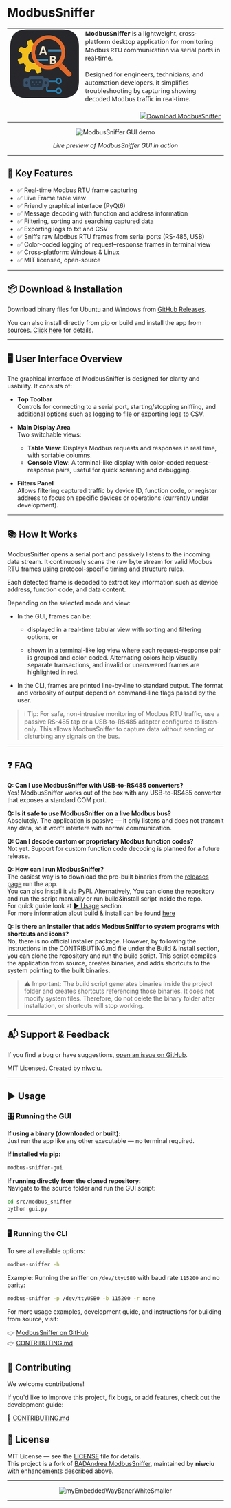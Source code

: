 # ModbusSniffer

<table style="width: 100%; border: none;">
  <tr>
    <td style="width: 160px; vertical-align: top;">
      <img src="./img/icon-4.png" alt="ModbusSniffer logo">
    </td>
    <td style="vertical-align: top; font-size: 0.9rem; font-family: system-ui, sans-serif; position: relative;">
      <div style="margin-bottom: 1.5em;">
        <strong>ModbusSniffer</strong> is a lightweight, cross-platform desktop application for monitoring Modbus RTU communication via serial ports in real-time.<br><br>
        Designed for engineers, technicians, and automation developers, it simplifies troubleshooting by capturing showing decoded Modbus traffic in real-time.
      </div>
      <div style="text-align: right;">
        <a href="https://github.com/niwciu/ModbusSniffer/releases">
          <img src="https://img.shields.io/badge/Download-EXE-blue?style=for-the-badge&logo=python" alt="Download ModbusSniffer">
        </a>
      </div>
    </td>
  </tr>
</table>


<div align="center">
  <img src="https://github.com/niwciu/ModbusSniffer/blob/main/doc/gui.gif?raw=true" alt="ModbusSniffer GUI demo" />
  <p><em>Live preview of ModbusSniffer GUI in action</em></p>
</div>

---

## 🚀 Key Features

- ✅ Real-time Modbus RTU frame capturing
- ✅ Live Frame table view
- ✅ Friendly graphical interface (PyQt6)
- ✅ Message decoding with function and address information
- ✅ Filtering, sorting and searching captured data
- ✅ Exporting logs to txt and CSV
- ✅ Sniffs raw Modbus RTU frames from serial ports (RS-485, USB)
- ✅ Color-coded logging of request–response frames in terminal view
- ✅ Cross-platform: Windows & Linux
- ✅ MIT licensed, open-source

---

## 📦 Download & Installation


Download binary files for Ubuntu and Windows from [GitHub Releases](https://github.com/niwciu/ModbusSniffer/releases).

You can also install directly from pip or build and install the app from sources. [Click here](CONTRIBUTING.md#build--install) for details.

---

## 🖥️ User Interface Overview

The graphical interface of ModbusSniffer is designed for clarity and usability. It consists of:

- **Top Toolbar**  
  Controls for connecting to a serial port, starting/stopping sniffing, and additional options such as logging to file or exporting logs to CSV.

- **Main Display Area**  
  Two switchable views:
  - **Table View**: Displays Modbus requests and responses in real time, with sortable columns.
  - **Console View**: A terminal-like display with color-coded request–response pairs, useful for quick scanning and debugging.

- **Filters Panel**  
  Allows filtering captured traffic by device ID, function code, or register address to focus on specific devices or operations (currently under development).


---

## 📚 How It Works

ModbusSniffer opens a serial port and passively listens to the incoming data stream. It continuously scans the raw byte stream for valid Modbus RTU frames using protocol-specific timing and structure rules.

Each detected frame is decoded to extract key information such as device address, function code, and data content.

Depending on the selected mode and view:

- In the GUI, frames can be:

  - displayed in a real-time tabular view with sorting and filtering options, or

  - shown in a terminal-like log view where each request–response pair is grouped and color-coded. Alternating colors help visually separate transactions, and invalid or unanswered frames are highlighted in red.

- In the CLI, frames are printed line-by-line to standard output. The format and verbosity of output depend on command-line flags passed by the user.

> ℹ️ Tip: For safe, non-intrusive monitoring of Modbus RTU traffic, use a passive RS-485 tap or a USB-to-RS485 adapter configured to listen-only. This allows ModbusSniffer to capture data without sending or disturbing any signals on the bus.

---

## ❓ FAQ

**Q: Can I use ModbusSniffer with USB-to-RS485 converters?**  
Yes! ModbusSniffer works out of the box with any USB-to-RS485 converter that exposes a standard COM port.

**Q: Is it safe to use ModbusSniffer on a live Modbus bus?**  
Absolutely. The application is passive — it only listens and does not transmit any data, so it won’t interfere with normal communication.

**Q: Can I decode custom or proprietary Modbus function codes?**  
Not yet. Support for custom function code decoding is planned for a future release.

**Q: How can I run ModbusSniffer?**  
The easiest way is to download the pre-built binaries from the [releases page](https://github.com/niwciu/ModbusSniffer/releases) run the app.  
You can also install it via PyPI.
Alternatively, You can clone the repository and run the script manually or run build&install script inside the repo.  
For quick guide look at [▶️ Usage](#️-usage) section.  
For more information albut build & install can be found [here](CONTRIBUTING.md#️-build--install)

**Q: Is there an installer that adds ModbusSniffer to system programs with shortcuts and icons?**  
No, there is no official installer package. However, by following the instructions in the CONTRIBUTING.md file under the Build & Install section, you can clone the repository and run the build script. This script compiles the application from source, creates binaries, and adds shortcuts to the system pointing to the built binaries.

> ⚠️ Important: The build script generates binaries inside the project folder and creates shortcuts referencing those binaries. It does not modify system files. Therefore, do not delete the binary folder after installation, or shortcuts will stop working.  

---

## 📬 Support & Feedback

If you find a bug or have suggestions, [open an issue on GitHub](https://github.com/niwciu/ModbusSniffer/issues).

MIT Licensed. Created by [niwciu](https://github.com/niwciu).

---

## ▶️ Usage

### 🎛️ Running the GUI

**If using a binary (downloaded or built):**  
Just run the app like any other executable — no terminal required.

**If installed via pip:**  
```bash
modbus-sniffer-gui
```

**If running directly from the cloned repository:**  
Navigate to the source folder and run the GUI script:
```bash
cd src/modbus_sniffer
python gui.py
```

---

### 🖥️ Running the CLI

To see all available options:
```bash
modbus-sniffer -h
```

Example: Running the sniffer on `/dev/ttyUSB0` with baud rate `115200` and no parity:
```bash
modbus-sniffer -p /dev/ttyUSB0 -b 115200 -r none
```

For more usage examples, development guide, and instructions for building from source, visit:

👉 [ModbusSniffer on GitHub](https://github.com/niwciu/ModbusSniffer)  
👉 [CONTRIBUTING.md](CONTRIBUTING.md)

## 🤝 Contributing

We welcome contributions!

If you'd like to improve this project, fix bugs, or add features, check out the development guide:

📄 [CONTRIBUTING.md](CONTRIBUTING.md)

## 📜 License

MIT License — see the [LICENSE](https://github.com/niwciu/ModbusSniffer/blob/main/LICENSE) file for details.  
This project is a fork of [BADAndrea ModbusSniffer](https://github.com/BADAndrea/ModbusSniffer), maintained by **niwciu** with enhancements described above.

---

<div align="center">
  <img src="https://github.com/user-attachments/assets/f4825882-e285-4e02-a75c-68fc86ff5716" alt="myEmbeddedWayBanerWhiteSmaller"/>
</div>

--- 